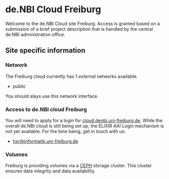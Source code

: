 # de.NBI Cloud Freiburg

Welcome to the de.NBI Cloud site Freiburg. Access is granted based on a
submission of a brief project description that is handled by the central de.NBI
administration office.

## Site specific information

### Network

The Freiburg cloud currently has 1 _external_ networks available.

- public

You should alays use this network interface.

### Access to de.NBI cloud Freiburg

You will need to apply for a login for [cloud.denbi.uni-freiburg.de](https://cloud.denbi.uni-freiburg.de).
While the overall de.NBI cloud is still being set up, the ELIXIR AAI Login
mechanism is not yet available. For the time being, get in touch with us:

- hxr@informatik.uni-freiburg.de

### Volumes

Freiburg is providing volumes via a [CEPH](https://www.ceph.com) storage cluster. This cluster ensures data integrity and data availability.
